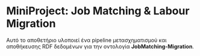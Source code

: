 # MiniProject: Job Matching & Labour Migration

Αυτό το αποθετήριο υλοποιεί ένα pipeline μετασχηματισμού και αποθήκευσης RDF δεδομένων για την οντολογία **JobMatching-Migration**. 
